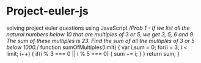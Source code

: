 # Project-euler-js
solving project euler questions using JavaScript
/*Prob 1 - If we list all the natural numbers below 10 that are multiples of 3 or 5, we get 3, 5, 6 and 9. The sum of these multiples is 23.
Find the sum of all the multiples of 3 or 5 below 1000.*/
function sumOfMultiples(limit) {
      var i,sum = 0;
   for(i = 3; i < limit; i++) {
      if(i % 3 === 0 || i % 5 === 0) {
        sum += i;
      } 
  }
     return sum;
}
